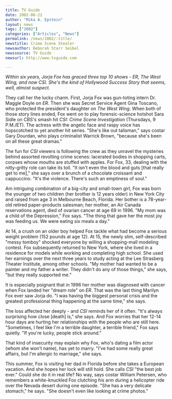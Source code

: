 ```yaml
---
title: TV Guide
date: 2002-06-22
author: "Mika A. Epstein"
layout: news
tags: ["2002"]
categories: ["Articles", "News"]
permalink: /news/2002/:title/
newstitle: Crime Scene Stealer
newsauthor: Deborah Starr Seibel
newssource: TV Guide
newsurl: http://www.tvguide.com

---
```


*Within six years, Jorja Fox has graced three top 10 shows - ER, The West Wing, and now CSI. She's the kind of Hollywood Success Story that seems, well, almost suspect.*

They call her the lucky charm. First, Jorja Fox was gun-toting intern Dr. Maggie Doyle on *ER*. Then she was Secret Service Agent Gina Toscano, who protected the president's daughter on *The West Wing*. When both of those story lines ended, Fox went on to play forensic-science hotshot Sara Sidle on CBS's smash hit *CSI: Crime Scene Investigation* (Thursdays, 9 P.M./ET). The actress with the angelic face and raspy voice has hopscotched to yet another hit series. "She's like out talisman," says costar Gary Dourdan, who plays criminalist Warrick Brown, "because she's been on all these great dramas."

The fun for *CSI* viewers is following the crew as they unravel the mysteries behind assorted revolting crime scenes: lacerated bodies in shopping carts, corpses whose mouths are stuffed with apples. For Fox, 33, dealing with the nitty-gritty role can take its toll. "It isn't even the blood and guts [that really get to me]," she says over a brunch of a chocolate croissant and cappuccino. "It's the violence. There's such an emptiness of soul."

Am intriguing combination of a big-city and small-town girl, Fox was born the younger of two children (her brother is 12 years older) in New York City and raised from age 3 in Melbourne Beach, Florida. Her bother is a 78-year-old retired paper-products salesman; her mother, an Air Canada reservations agent, died of ovarian cancer at age 69 in 1996. "My mom was a child of the Depression," Fox says. "The thing that gave her the most joy was feeding us. We were eating six meals a day."

At 14, a crush on an older boy helped Fox tackle what had become a serious weight problem (152 pounds at age 12). At 15, the newly slim, self-described "messy tomboy" shocked everyone by willing a shopping-mall modeling contest. Fox subsequently returned to New York, where she lived in a residence for models while working and completing high school. She used her earnings over the next three years to study acting at the Lee Strasberg Theater Institute, among other schools. "My mother had wanted to be a painter and my father a writer. They didn't do any of those things," she says, "but they really supported me."

It is especially poignant that in 1996 her mother was diagnosed with cancer when Fox landed her "dream role" on *ER*. That was the last thing Marilyn Fox ever saw Jorja do. "I was having the biggest personal crisis and the greatest professional thing happening at the same time," she says.

The loss affected her deeply - and *CSI* reminds her of it often. "It's always surprising how close [death] is," she says. And Fox worries that her 12-14 hour days are hurting her relationships with the people who are still here. "Sometimes, I feel like I'm a terrible daughter, a terrible friend," Fox says quietly. "If you're lucky, people stick around."

That kind of insecurity may explain why Fox, who's dating a film actor (whom she won't name), has yet to marry. "I've had some really great affairs, but I'm allergic to marriage," she says.

This summer, Fox is visiting her dad in Florida before she takes a European vacation. And she hopes her lock will still hold. She calls *CSI* "the best job ever." Could she do it in real life? No way, says costar William Petersen, who remembers a white-knuckled Fox clutching his arm during a helicopter ride over the Nevada desert during one episode. "She has a very delicate stomach," he says. "She doesn't even like looking at crime photos."
